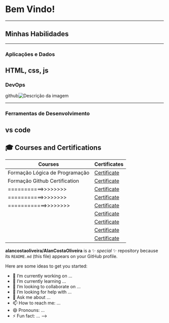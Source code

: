 
<!-- cabeçalho -->
#  Bem Vindo!
--------
## Minhas Habilidades

-----------
### Aplicações e Dados

HTML, css, js
-----------

### DevOps

github![Descrição da imagem]([https://exemplo.com/imagem.jpg](https://www.bing.com/images/search?view=detailV2&ccid=fqZ9%2BPPq&id=A4B3536F2F2962CEB2CC2AB0180C4704A4938B58&thid=OIP.fqZ9-PPqcG_cm0k3JfoINQHaEK&mediaurl=https%3A%2F%2Flogos-world.net%2Fwp-content%2Fuploads%2F2020%2F11%2FGitHub-Logo.png&cdnurl=https%3A%2F%2Fth.bing.com%2Fth%2Fid%2FR.7ea67df8f3ea706fdc9b493725fa0835%3Frik%3DWIuTpARHDBiwKg%26pid%3DImgRaw%26r%3D0&exph=2160&expw=3840&q=Imagem+Logo+GitHub&form=IRPRST&ck=A4B2DFE9854A410FAA613A534D9410DA&selectedindex=0&itb=1&ajaxhist=0&ajaxserp=0&vt=3&sim=15,16&cal=0&cab=1&cat=0&car=1))

----------

### Ferramentas de Desenvolvimento

vs code
------------
## 🎓 Courses and Certifications

| Courses                                               | Certificates                                                                                          |
|-------------------------------------------------------|-------------------------------------------------------------------------------------------------------|
| Formação Lógica de Programação                        | [Certificate](https://hermes.dio.me/certificates/cover/IKZWS7UF.jpg](https://web.dio.me/certificates))|                               |
| Formação Github Certification                         | [Certificate](https://hermes.dio.me/certificates/cover/WOVOZIPX.jpg](https://web.dio.me/certificates))|                               |
| ===========>>>>>>>>                                   | [Certificate]()                               |
| ===========>>>>>>>>                                   | [Certificate]()                               |
| ============>>>>>>>>                                  | [Certificate]()                               |
|                                                       | [Certificate]()                               |
|                                                       | [Certificate]()                               |
|                                                       | [Certificate]()                               |
|                                                       | [Certificate]()|

**alancostaoliveira/AlanCostaOliveira** is a ✨ _special_ ✨ repository because its `README.md` (this file) appears on your GitHub profile.

Here are some ideas to get you started:

- 🔭 I’m currently working on ...
- 🌱 I’m currently learning ...
- 👯 I’m looking to collaborate on ...
- 🤔 I’m looking for help with ...
- 💬 Ask me about ...
- 📫 How to reach me: ...
- 😄 Pronouns: ...
- ⚡ Fun fact: ...
-->
